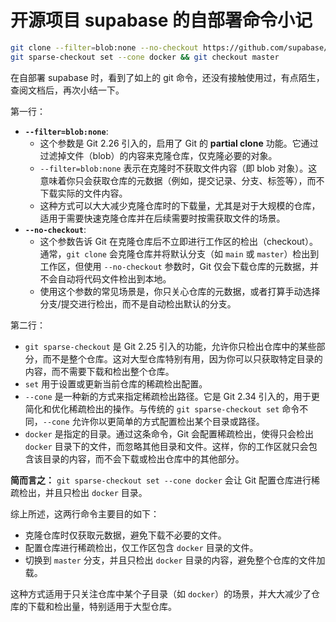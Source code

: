 # 开源项目 supabase 的自部署命令小记

```bash
git clone --filter=blob:none --no-checkout https://github.com/supabase/supabase
git sparse-checkout set --cone docker && git checkout master
```

在自部署 supabase 时，看到了如上的 git 命令，还没有接触使用过，有点陌生，查阅文档后，再次小结一下。

第一行：
- **`--filter=blob:none`**:
    - 这个参数是 Git 2.26 引入的，启用了 Git 的 **partial clone** 功能。它通过过滤掉文件（blob）的内容来克隆仓库，仅克隆必要的对象。
    - `--filter=blob:none` 表示在克隆时不获取文件内容（即 blob 对象）。这意味着你只会获取仓库的元数据（例如，提交记录、分支、标签等），而不下载实际的文件内容。
    - 这种方式可以大大减少克隆仓库时的下载量，尤其是对于大规模的仓库，适用于需要快速克隆仓库并在后续需要时按需获取文件的场景。
- **`--no-checkout`**:
    - 这个参数告诉 Git 在克隆仓库后不立即进行工作区的检出（checkout）。通常，`git clone` 会克隆仓库并将默认分支（如 `main` 或 `master`）检出到工作区，但使用 `--no-checkout` 参数时，Git 仅会下载仓库的元数据，并不会自动将代码文件检出到本地。
    - 使用这个参数的常见场景是，你只关心仓库的元数据，或者打算手动选择分支/提交进行检出，而不是自动检出默认的分支。

第二行：
- `git sparse-checkout` 是 Git 2.25 引入的功能，允许你只检出仓库中的某些部分，而不是整个仓库。这对大型仓库特别有用，因为你可以只获取特定目录的内容，而不需要下载和检出整个仓库。
- `set` 用于设置或更新当前仓库的稀疏检出配置。
- `--cone` 是一种新的方式来指定稀疏检出路径。它是 Git 2.34 引入的，用于更简化和优化稀疏检出的操作。与传统的 `git sparse-checkout set` 命令不同，`--cone` 允许你以更简单的方式配置检出某个目录或路径。
- `docker` 是指定的目录。通过这条命令，Git 会配置稀疏检出，使得只会检出 `docker` 目录下的文件，而忽略其他目录和文件。这样，你的工作区就只会包含该目录的内容，而不会下载或检出仓库中的其他部分。

**简而言之：** `git sparse-checkout set --cone docker` 会让 Git 配置仓库进行稀疏检出，并且只检出 `docker` 目录。

综上所述，这两行命令主要目的如下：
- 克隆仓库时仅获取元数据，避免下载不必要的文件。
- 配置仓库进行稀疏检出，仅工作区包含 `docker` 目录的文件。
- 切换到 `master` 分支，并且只检出 `docker` 目录的内容，避免整个仓库的文件加载。

这种方式适用于只关注仓库中某个子目录（如 `docker`）的场景，并大大减少了仓库的下载和检出量，特别适用于大型仓库。